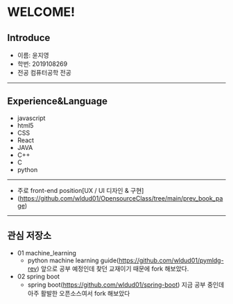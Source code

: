 WELCOME!
==

## Introduce
- 이름: 윤지영
- 학번: 2019108269
- 전공 컴퓨터공학 전공

<hr/>

## Experience&Language  
- javascript
- html5
- CSS
- React
- JAVA
- C++
- C
- python

<hr/>

- 주로 front-end position[UX / UI 디자인 & 구현] 
- (https://github.com/wldud01/OpensourceClass/tree/main/prev_book_page)


<hr/>

## 관심 저장소
* 01 machine_learning
	* python machine learning guide(https://github.com/wldud01/pymldg-rev)
	앞으로 공부 예정인데 찾던 교재이기 때문에 fork 해보았다.
* 02 spring boot
	* spring boot(https://github.com/wldud01/spring-boot)
	지금 공부 중인데 아주 활발한 오픈소스여서 fork 해보았다
